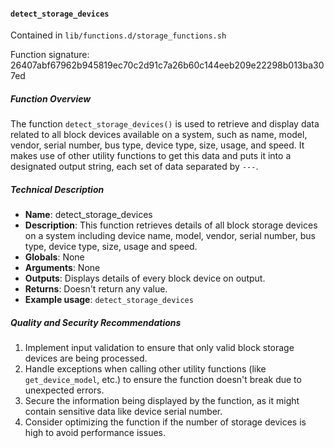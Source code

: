 #### `detect_storage_devices`

Contained in `lib/functions.d/storage_functions.sh`

Function signature: 26407abf67962b945819ec70c2d91c7a26b60c144eeb209e22298b013ba307ed

##### Function Overview
The function `detect_storage_devices()` is used to retrieve and display data related to all block devices available on a system, such as name, model, vendor, serial number, bus type, device type, size, usage, and speed. It makes use of other utility functions to get this data and puts it into a designated output string, each set of data separated by `---`.

##### Technical Description
- **Name**: detect_storage_devices
- **Description**: This function retrieves details of all block storage devices on a system including device name, model, vendor, serial number, bus type, device type, size, usage and speed.
- **Globals**: None
- **Arguments**: None
- **Outputs**: Displays details of every block device on output.
- **Returns**: Doesn't return any value.
- **Example usage**: `detect_storage_devices`

##### Quality and Security Recommendations
1. Implement input validation to ensure that only valid block storage devices are being processed.
2. Handle exceptions when calling other utility functions (like `get_device_model`, etc.) to ensure the function doesn't break due to unexpected errors.
3. Secure the information being displayed by the function, as it might contain sensitive data like device serial number.
4. Consider optimizing the function if the number of storage devices is high to avoid performance issues.

